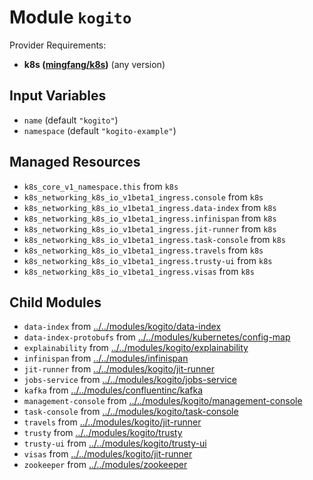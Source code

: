 
# Module `kogito`

Provider Requirements:
* **k8s ([mingfang/k8s](https://registry.terraform.io/providers/mingfang/k8s/latest))** (any version)

## Input Variables
* `name` (default `"kogito"`)
* `namespace` (default `"kogito-example"`)

## Managed Resources
* `k8s_core_v1_namespace.this` from `k8s`
* `k8s_networking_k8s_io_v1beta1_ingress.console` from `k8s`
* `k8s_networking_k8s_io_v1beta1_ingress.data-index` from `k8s`
* `k8s_networking_k8s_io_v1beta1_ingress.infinispan` from `k8s`
* `k8s_networking_k8s_io_v1beta1_ingress.jit-runner` from `k8s`
* `k8s_networking_k8s_io_v1beta1_ingress.task-console` from `k8s`
* `k8s_networking_k8s_io_v1beta1_ingress.travels` from `k8s`
* `k8s_networking_k8s_io_v1beta1_ingress.trusty-ui` from `k8s`
* `k8s_networking_k8s_io_v1beta1_ingress.visas` from `k8s`

## Child Modules
* `data-index` from [../../modules/kogito/data-index](../../modules/kogito/data-index)
* `data-index-protobufs` from [../../modules/kubernetes/config-map](../../modules/kubernetes/config-map)
* `explainability` from [../../modules/kogito/explainability](../../modules/kogito/explainability)
* `infinispan` from [../../modules/infinispan](../../modules/infinispan)
* `jit-runner` from [../../modules/kogito/jit-runner](../../modules/kogito/jit-runner)
* `jobs-service` from [../../modules/kogito/jobs-service](../../modules/kogito/jobs-service)
* `kafka` from [../../modules/confluentinc/kafka](../../modules/confluentinc/kafka)
* `management-console` from [../../modules/kogito/management-console](../../modules/kogito/management-console)
* `task-console` from [../../modules/kogito/task-console](../../modules/kogito/task-console)
* `travels` from [../../modules/kogito/jit-runner](../../modules/kogito/jit-runner)
* `trusty` from [../../modules/kogito/trusty](../../modules/kogito/trusty)
* `trusty-ui` from [../../modules/kogito/trusty-ui](../../modules/kogito/trusty-ui)
* `visas` from [../../modules/kogito/jit-runner](../../modules/kogito/jit-runner)
* `zookeeper` from [../../modules/zookeeper](../../modules/zookeeper)

